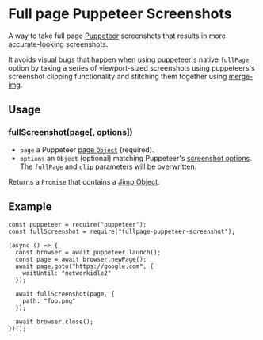 # Full page Puppeteer Screenshots

A way to take full page [Puppeteer](https://pptr.dev/) screenshots that results in more accurate-looking screenshots.

It avoids visual bugs that happen when using puppeteer's native `fullPage` option by taking a series of viewport-sized screenshots using puppeteers's screenshot clipping functionality and stitching them together using [merge-img](https://github.com/preco21/merge-img#readme).

## Usage

### fullScreenshot(page[, options])

- `page` a Puppeteer [page `Object`](https://github.com/GoogleChrome/puppeteer/blob/master/docs/api.md#class-page) (required).
- `options` an `Object` (optional) matching Puppeteer's [screenshot options](https://github.com/GoogleChrome/puppeteer/blob/master/docs/api.md#pagescreenshotoptions). The `fullPage` and `clip` parameters will be overwritten.

Returns a `Promise` that contains a [Jimp Object](https://github.com/oliver-moran/jimp/tree/master/packages/jimp).

## Example

```
const puppeteer = require("puppeteer");
const fullScreenshot = require("fullpage-puppeteer-screenshot");

(async () => {
  const browser = await puppeteer.launch();
  const page = await browser.newPage();
  await page.goto("https://google.com", {
    waitUntil: "networkidle2"
  });

  await fullScreenshot(page, {
    path: "foo.png"
  });

  await browser.close();
})();
```
